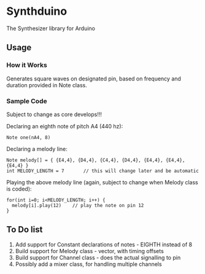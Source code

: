 Synthduino
=============

The Synthesizer library for Arduino

Usage
-----

### How it Works
Generates square waves on designated pin, based on frequency and duration provided in Note class.

### Sample Code
Subject to change as core develops!!!

Declaring an eighth note of pitch A4 (440 hz):

    Note one(nA4, 8)


Declaring a melody line:

    Note melody[] = { {E4,4}, {D4,4}, {C4,4}, {D4,4}, {E4,4}, {E4,4}, {E4,4} }
    int MELODY_LENGTH = 7       // this will change later and be automatic


Playing the above melody line (again, subject to change when Melody class is coded):

    for(int i=0; i<MELODY_LENGTH; i++) {
      melody[i].play(12)    // play the note on pin 12
    }

To Do list
----------

1. Add support for Constant declarations of notes - EIGHTH instead of 8
2. Build support for Melody class - vector<note>, with timing offsets
3. Build support for Channel class - does the actual signalling to pin
4. Possibly add a mixer class, for handling multiple channels